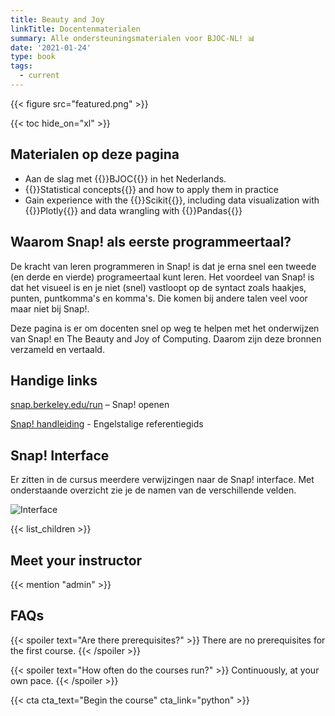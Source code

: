 ```yaml
---
title: Beauty and Joy
linkTitle: Docentenmaterialen
summary: Alle ondersteuningsmaterialen voor BJOC-NL! 📊
date: '2021-01-24'
type: book
tags:
  - current
---
```


{{< figure src="featured.png" >}}

{{< toc hide_on="xl" >}}

## Materialen op deze pagina

- Aan de slag met {{<hl>}}BJOC{{</hl>}} in het Nederlands.
- {{<hl>}}Statistical concepts{{</hl>}} and how to apply them in practice
- Gain experience with the {{<hl>}}Scikit{{</hl>}}, including data visualization with {{<hl>}}Plotly{{</hl>}} and data wrangling with {{<hl>}}Pandas{{</hl>}}

## Waarom Snap! als eerste programmeertaal?

De kracht van leren programmeren in Snap! is dat je erna snel een tweede (en derde en vierde) programeertaal kunt leren. Het voordeel van Snap! is dat het visueel is en je niet (snel) vastloopt op de syntact zoals haakjes, punten, puntkomma's en komma's. Die komen bij andere talen veel voor maar niet bij Snap!.

Deze pagina is er om docenten snel op weg te helpen met het onderwijzen van Snap! en The Beauty and Joy of Computing. Daarom zijn deze bronnen verzameld en vertaald.

## Handige links
[snap.berkeley.edu/run](snap.berkeley.edu/run) – Snap! openen

[Snap! handleiding](https://snap.berkeley.edu/snap/help/SnapManual.pdf) - Engelstalige referentiegids

## Snap! Interface
Er zitten in de cursus meerdere verwijzingen naar de Snap! interface. Met onderstaande overzicht zie je de namen van de verschillende velden.

![Interface](/media/Snap_interface_nl.png 'Interface')

{{< list_children >}}

## Meet your instructor

{{< mention "admin" >}}

## FAQs

{{< spoiler text="Are there prerequisites?" >}}
There are no prerequisites for the first course.
{{< /spoiler >}}

{{< spoiler text="How often do the courses run?" >}}
Continuously, at your own pace.
{{< /spoiler >}}

{{< cta cta_text="Begin the course" cta_link="python" >}}
